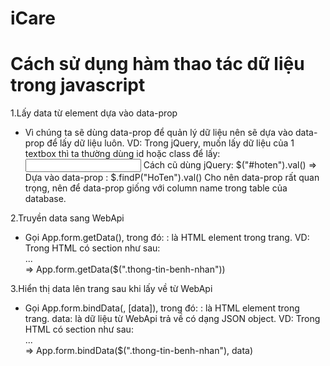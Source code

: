 # iCare

# Cách sử dụng hàm thao tác dữ liệu trong javascript
1.Lấy data từ element dựa vào data-prop
  - Vì chúng ta sẽ dùng data-prop để quản lý dữ liệu nên sẽ dựa vào data-prop để lấy dữ liệu luôn. 
    VD: Trong jQuery, muốn lấy dữ liệu của 1 textbox thì ta thường dùng id hoặc class để lấy:
        <input type="text" id="hoten" data-prop="HoTen" />
        Cách cũ dùng jQuery: $("#hoten").val()
        => Dựa vào data-prop : $.findP("HoTen").val()
           Cho nên data-prop rất quan trọng, nên để data-prop giống với column name trong table của database.
    
2.Truyền data sang WebApi
  - Gọi App.form.getData(<element>), trong đó:
      <element>: là HTML element trong trang. 
        VD: Trong HTML có section như sau: <div class="thong-tin-benh-nhanh"> ... </div>
            => App.form.getData($(".thong-tin-benh-nhan"))
            
3.Hiển thị data lên trang sau khi lấy về từ WebApi
  - Gọi App.form.bindData(<element>, [data]), trong đó:
    <element>: là HTML element trong trang. 
    data: là dữ liệu từ WebApi trả về có dạng JSON object.
        VD: Trong HTML có section như sau: <div class="thong-tin-benh-nhanh"> ... </div>
            => App.form.bindData($(".thong-tin-benh-nhan"), data)
